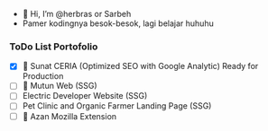 - 👋 Hi, I’m @herbras or Sarbeh
-  Pamer kodingnya besok-besok, lagi belajar huhuhu

### ToDo List Portofolio

- [x] 🚀 Sunat CERIA (Optimized SEO with Google Analytic) Ready for Production
- [ ] 📜 Mutun Web (SSG)
- [ ] Electric Developer Website (SSG)
- [ ] Pet Clinic and Organic Farmer Landing Page (SSG)
- [ ] 🕌 Azan Mozilla Extension 
